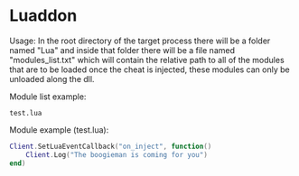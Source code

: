 # Luaddon
Usage:
In the root directory of the target process there will be a folder named "Lua" and inside that folder there will be a file named "modules_list.txt" which will contain the
relative path to all of the modules that are to be loaded once the cheat is injected, these modules can only be unloaded along the dll.

Module list example:
```
test.lua
```

Module example (test.lua):
```lua
Client.SetLuaEventCallback("on_inject", function()
	Client.Log("The boogieman is coming for you")
end)
```
